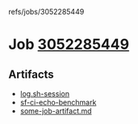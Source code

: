 refs/jobs/3052285449

# Job [3052285449](https://github.com/rokmoln/support-firecloud/runs/3052285449?check_suite_focus=true)

## Artifacts

* [log.sh-session](log.sh-session)
* [sf-ci-echo-benchmark](sf-ci-echo-benchmark)
* [some-job-artifact.md](some-job-artifact.md)

